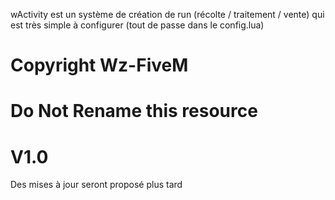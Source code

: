 wActivity est un système de création de run (récolte / traitement / vente) qui est très simple à configurer (tout de passe dans le config.lua)

# Copyright Wz-FiveM
# Do Not Rename this resource
# V1.0

Des mises à jour seront proposé plus tard
